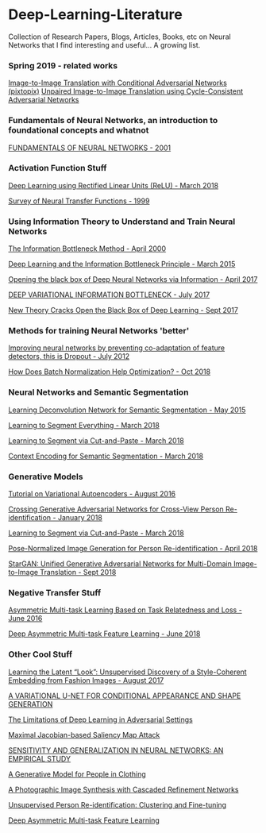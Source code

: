 

# Deep-Learning-Literature
Collection of Research Papers, Blogs, Articles, Books, etc on Neural Networks that I find interesting and useful... A growing list.

### Spring 2019 - related works
[Image-to-Image Translation with Conditional Adversarial Networks (pixtopix)](http://openaccess.thecvf.com/content_cvpr_2017/papers/Isola_Image-To-Image_Translation_With_CVPR_2017_paper.pdf
)
[Unpaired Image-to-Image Translation using Cycle-Consistent Adversarial Networks](http://openaccess.thecvf.com/content_ICCV_2017/papers/Zhu_Unpaired_Image-To-Image_Translation_ICCV_2017_paper.pdf)


### Fundamentals of Neural Networks, an introduction to foundational concepts and whatnot
[FUNDAMENTALS OF NEURAL
NETWORKS - 2001](http://knn.es/Fundamentals_of_Neural_Networks.pdf)

### Activation Function Stuff
[Deep Learning using Rectified Linear Units (ReLU) - March 2018](https://arxiv.org/pdf/1803.08375.pdf)

[Survey of Neural Transfer Functions - 1999](ftp://ftp.icsi.berkeley.edu/pub/ai/jagota/vol2_6.pdf)


### Using Information Theory to Understand and Train Neural Networks

[The Information Bottleneck Method - April 2000](https://arxiv.org/pdf/physics/0004057v1.pdf)

[Deep Learning and the Information Bottleneck Principle - March 2015](https://arxiv.org/pdf/1503.02406.pdf)

[Opening the black box of Deep Neural Networks
via Information - April 2017](https://arxiv.org/pdf/1703.00810.pdf)

[DEEP VARIATIONAL INFORMATION BOTTLENECK - July 2017](https://arxiv.org/pdf/1612.00410.pdf)

[New Theory Cracks Open the Black Box of Deep Learning - Sept 2017](https://www.quantamagazine.org/new-theory-cracks-open-the-black-box-of-deep-learning-20170921/?fbclid=IwAR1c0RKUbQdW83wVIG2l9je7ErEkyL4vJd_yd_4_uNW4ycEn_ssqpW9b8n0?)


### Methods for training Neural Networks 'better'

[Improving neural networks by preventing
co-adaptation of feature detectors, this is Dropout - July 2012](https://arxiv.org/pdf/1207.0580.pdf)

[How Does Batch Normalization Help Optimization? - Oct 2018](https://arxiv.org/pdf/1805.11604.pdf)


### Neural Networks and Semantic Segmentation

[Learning Deconvolution Network for Semantic Segmentation - May 2015](https://arxiv.org/pdf/1505.04366.pdf)

[Learning to Segment Everything - March 2018](https://arxiv.org/pdf/1711.10370.pdf)

[Learning to Segment via Cut-and-Paste - March 2018](https://arxiv.org/pdf/1803.06414.pdf)

[Context Encoding for Semantic Segmentation - March 2018](https://arxiv.org/pdf/1803.08904.pdf
)

### Generative Models

[Tutorial on Variational Autoencoders - August 2016](https://arxiv.org/pdf/1606.05908.pdf)

[Crossing Generative Adversarial Networks for Cross-View Person
Re-identification - January 2018](https://arxiv.org/pdf/1801.01760.pdf)


[Learning to Segment via Cut-and-Paste - March 2018](https://arxiv.org/pdf/1803.06414.pdf)

[Pose-Normalized Image Generation for Person Re-identification - April 2018](https://arxiv.org/pdf/1712.02225.pdf)

[StarGAN: Unified Generative Adversarial Networks
for Multi-Domain Image-to-Image Translation - Sept 2018](https://arxiv.org/pdf/1711.09020.pdf)

### Negative Transfer Stuff
[Asymmetric Multi-task Learning Based on Task Relatedness and Loss - June 2016](http://proceedings.mlr.press/v48/leeb16.pdf)

[Deep Asymmetric Multi-task Feature Learning - June 2018](https://arxiv.org/pdf/1708.00260.pdf)



### Other Cool Stuff

[Learning the Latent “Look”: Unsupervised Discovery of a
Style-Coherent Embedding from Fashion Images - August 2017](https://arxiv.org/pdf/1707.03376.pdf)

[A VARIATIONAL U-NET FOR CONDITIONAL APPEARANCE AND SHAPE GENERATION](https://compvis.github.io/vunet/)

[The Limitations of Deep Learning in Adversarial Settings](https://arxiv.org/pdf/1511.07528.pdf)

[Maximal Jacobian-based Saliency Map Attack](https://arxiv.org/pdf/1808.07945.pdf)

[SENSITIVITY AND GENERALIZATION IN NEURAL NETWORKS: AN EMPIRICAL STUDY](https://arxiv.org/pdf/1802.08760.pdf)

[A Generative Model for People in Clothing](https://arxiv.org/pdf/1705.04098.pdf)

[A Photographic Image Synthesis with Cascaded Refinement Networks](https://arxiv.org/pdf/1707.09405.pdf)

[Unsupervised Person Re-identification: Clustering and Fine-tuning](https://arxiv.org/pdf/1705.10444.pdf)

[Deep Asymmetric Multi-task Feature Learning](https://arxiv.org/pdf/1708.00260.pdf)
